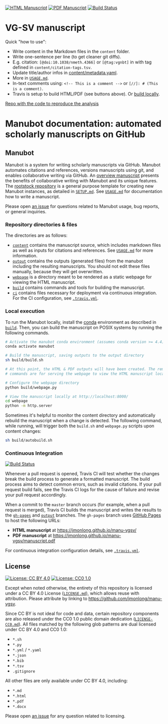 [![HTML Manuscript](https://img.shields.io/badge/manuscript-HTML-blue.svg)](https://jmonlong.github.io/manu-vgsv/)
[![PDF Manuscript](https://img.shields.io/badge/manuscript-PDF-blue.svg)](https://jmonlong.github.io/manu-vgsv/manuscript.pdf)
[![Build Status](https://travis-ci.com/jmonlong/manu-vgsv.svg?token=iYnJ9rfnqyHqrADLdak8&branch=master)](https://travis-ci.com/jmonlong/manu-vgsv)

# VG-SV manuscript

Quick "how to use":

- Write content in the Markdown files in the `content` folder.
- Write one-sentence per line (to get cleaner git diffs).
- E.g. citation: `[@doi:10.1038/nmeth.4366]` or `[@tag:vgnbt]` in with tag defined in `content/citation-tags.tsv`.
- Update title/author infos in [content/metadata.yaml](content/metadata.yaml).
- More in [`USAGE.md`](USAGE.md).
- In-text comments using: `<!-- This is a comment -->` or `[//]: # (This is a comment)`.
- Travis is setup to build HTML/PDF (see buttons above). Or [build locally](https://github.com/jmonlong/manu-vgsv#local-execution).

[Repo with the code to reproduce the analysis](https://github.com/vgteam/sv-genotyping-paper)

# Manubot documentation: automated scholarly manuscripts on GitHub

<!-- usage note: edit the H1 title above to personalize the manuscript -->

## Manubot

<!-- usage note: do not edit this section -->

Manubot is a system for writing scholarly manuscripts via GitHub.
Manubot automates citations and references, versions manuscripts using git, and enables collaborative writing via GitHub.
An [overview manuscript](https://greenelab.github.io/meta-review/ "Open collaborative writing with Manubot") presents the benefits of collaborative writing with Manubot and its unique features.
The [rootstock repository](https://git.io/fhQH1) is a general purpose template for creating new Manubot instances, as detailed in [`SETUP.md`](SETUP.md).
See [`USAGE.md`](USAGE.md) for documentation how to write a manuscript.

Please open [an issue](https://github.com/jmonlong/manu-vgsv/issues) for questions related to Manubot usage, bug reports, or general inquiries.

### Repository directories & files

The directories are as follows:

+ [`content`](content) contains the manuscript source, which includes markdown files as well as inputs for citations and references.
  See [`USAGE.md`](USAGE.md) for more information.
+ [`output`](output) contains the outputs (generated files) from the manubot including the resulting manuscripts.
  You should not edit these files manually, because they will get overwritten.
+ [`webpage`](webpage) is a directory meant to be rendered as a static webpage for viewing the HTML manuscript.
+ [`build`](build) contains commands and tools for building the manuscript.
+ [`ci`](ci) contains files necessary for deployment via continuous integration.
  For the CI configuration, see [`.travis.yml`](.travis.yml).

### Local execution

To run the Manubot locally, install the [conda](https://conda.io) environment as described in [`build`](build).
Then, you can build the manuscript on POSIX systems by running the following commands.

```sh
# Activate the manubot conda environment (assumes conda version >= 4.4)
conda activate manubot

# Build the manuscript, saving outputs to the output directory
sh build/build.sh

# At this point, the HTML & PDF outputs will have been created. The remaining
# commands are for serving the webpage to view the HTML manuscript locally.

# Configure the webpage directory
python build/webpage.py

# View the manuscript locally at http://localhost:8000/
cd webpage
python -m http.server
```

Sometimes it's helpful to monitor the content directory and automatically rebuild the manuscript when a change is detected.
The following command, while running, will trigger both the `build.sh` and `webpage.py` scripts upon content changes:

```sh
sh build/autobuild.sh
```

### Continuous Integration

[![Build Status](https://travis-ci.org/jmonlong/manu-vgsv.svg?branch=master)](https://travis-ci.org/jmonlong/manu-vgsv)

Whenever a pull request is opened, Travis CI will test whether the changes break the build process to generate a formatted manuscript.
The build process aims to detect common errors, such as invalid citations.
If your pull request build fails, see the Travis CI logs for the cause of failure and revise your pull request accordingly.

When a commit to the `master` branch occurs (for example, when a pull request is merged), Travis CI builds the manuscript and writes the results to the [`gh-pages`](https://github.com/jmonlong/manu-vgsv/tree/gh-pages) and [`output`](https://github.com/jmonlong/manu-vgsv/tree/output) branches.
The `gh-pages` branch uses [GitHub Pages](https://pages.github.com/) to host the following URLs:

+ **HTML manuscript** at https://jmonlong.github.io/manu-vgsv/
+ **PDF manuscript** at https://jmonlong.github.io/manu-vgsv/manuscript.pdf

For continuous integration configuration details, see [`.travis.yml`](.travis.yml).

## License

<!--
usage note: edit this section to change the license of your manuscript or source code changes to this repository.
We encourage users to openly license their manuscripts, which is the default as specified below.
-->

[![License: CC BY 4.0](https://img.shields.io/badge/License%20All-CC%20BY%204.0-lightgrey.svg)](http://creativecommons.org/licenses/by/4.0/)
[![License: CC0 1.0](https://img.shields.io/badge/License%20Parts-CC0%201.0-lightgrey.svg)](https://creativecommons.org/publicdomain/zero/1.0/)

Except when noted otherwise, the entirety of this repository is licensed under a CC BY 4.0 License ([`LICENSE.md`](LICENSE.md)), which allows reuse with attribution.
Please attribute by linking to https://github.com/jmonlong/manu-vgsv.

Since CC BY is not ideal for code and data, certain repository components are also released under the CC0 1.0 public domain dedication ([`LICENSE-CC0.md`](LICENSE-CC0.md)).
All files matched by the following glob patterns are dual licensed under CC BY 4.0 and CC0 1.0:

+ `*.sh`
+ `*.py`
+ `*.yml` / `*.yaml`
+ `*.json`
+ `*.bib`
+ `*.tsv`
+ `.gitignore`

All other files are only available under CC BY 4.0, including:

+ `*.md`
+ `*.html`
+ `*.pdf`
+ `*.docx`

Please open [an issue](https://github.com/jmonlong/manu-vgsv/issues) for any question related to licensing.
